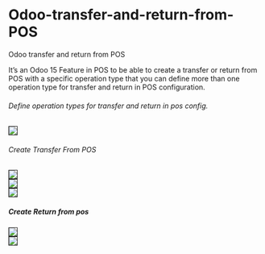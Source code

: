 # Odoo-transfer-and-return-from-POS
Odoo transfer and return from POS

It’s an Odoo 15 Feature in POS to be able to create a transfer or return from POS with a specific
operation type that you can define more than one operation type for transfer and return in POS configuration.

###### Define operation types for transfer and return in pos config.
<div>
  <img src="https://user-images.githubusercontent.com/73013300/209241574-ba2d1e78-288a-4aeb-88bc-24a065d95a23.png" name="Install Module" border="1"/>
</div>

###### Create Transfer From POS
<div>
  <img src="https://user-images.githubusercontent.com/73013300/209242819-7f62f6c5-541f-4d46-8474-1698457032c1.png" name="Install Module" border="1"/>
</div>

<div>
  <img src="https://user-images.githubusercontent.com/73013300/209243034-61139cca-e0cf-40ae-afd6-59ae62200ab7.png" name="Install Module" border="1"/>
</div>

<div>
  <img src="https://user-images.githubusercontent.com/73013300/209243747-b87f8906-0cc4-4dfb-bb83-042c048084f3.png" name="Install Module" border="1"/>
</div>

##### Create Return from pos
<div>
  <img src="https://user-images.githubusercontent.com/73013300/209243966-04c06015-92cf-4f5c-aeff-a1635502d9ef.png" name="Install Module" border="1"/>
</div>

<div>
  <img src="https://user-images.githubusercontent.com/73013300/209244364-4946b412-1c3b-470c-9eeb-2b6c1c2b2ed5.png" name="Install Module" border="1"/>
</div>





